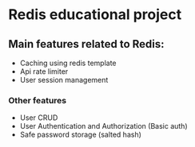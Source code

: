 # Redis educational project

## Main features related to Redis:
- Caching using redis template
- Api rate limiter
- User session management

### Other features
- User CRUD
- User Authentication and Authorization (Basic auth)
- Safe password storage (salted hash)
